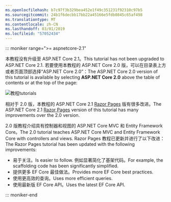 ```yaml
---
ms.openlocfilehash: b7c97f3b329bea452e1f49c351231f92310c97b5
ms.sourcegitcommit: 24b1f6decbb17bb22a45166e5fdb0845c65af498
ms.translationtype: MT
ms.contentlocale: zh-CN
ms.lasthandoff: 03/01/2019
ms.locfileid: "57052434"
---
```

::: moniker range=">= aspnetcore-2.1"

<span data-ttu-id="06f67-101">本教程没有升级至 ASP.NET Core 2.1。</span><span class="sxs-lookup"><span data-stu-id="06f67-101">This tutorial has not been upgraded to ASP.NET Core 2.1.</span></span> <span data-ttu-id="06f67-102">若要使用本教程的 ASP.NET Core 2.0 版，可以在目录表上方或者页面顶部选择“ASP.NET Core 2.0”：</span><span class="sxs-lookup"><span data-stu-id="06f67-102">The ASP.NET Core 2.0 version of this tutorial is available by selecting **ASP.NET Core 2.0** above the table of contents or at the top of the page:</span></span>

![<span data-ttu-id="06f67-103">教程</span><span class="sxs-lookup"><span data-stu-id="06f67-103">tutorials</span></span> ](~//data/ef-rp/read-related-data/_static/2.1.png)

<span data-ttu-id="06f67-104">相对于 2.0 版，本教程的 ASP.NET Core 2.1 [Razor Pages](xref:data/ef-rp/intro) 版有很多改进。</span><span class="sxs-lookup"><span data-stu-id="06f67-104">The ASP.NET Core 2.1 [Razor Pages](xref:data/ef-rp/intro) version of this tutorial has many improvements over the 2.0 version.</span></span>

<span data-ttu-id="06f67-105">2.0 版教程介绍具有控制器和视图的 ASP.NET Core MVC 和 Entity Framework Core。</span><span class="sxs-lookup"><span data-stu-id="06f67-105">The 2.0 tutorial teaches ASP.NET Core MVC and Entity Framework Core with controllers and views.</span></span> <span data-ttu-id="06f67-106">Razor Pages 教程已更新并进行了以下改进：</span><span class="sxs-lookup"><span data-stu-id="06f67-106">The Razor Pages tutorial has been updated with the following improvements:</span></span>

* <span data-ttu-id="06f67-107">易于关注。</span><span class="sxs-lookup"><span data-stu-id="06f67-107">Is easier to follow.</span></span> <span data-ttu-id="06f67-108">例如显著简化了基架代码。</span><span class="sxs-lookup"><span data-stu-id="06f67-108">For example, the scaffolding code has been significantly simplified.</span></span>
* <span data-ttu-id="06f67-109">提供更多 EF Core 最佳做法。</span><span class="sxs-lookup"><span data-stu-id="06f67-109">Provides more EF Core best practices.</span></span>
* <span data-ttu-id="06f67-110">使用更高效的查询。</span><span class="sxs-lookup"><span data-stu-id="06f67-110">Uses more efficient queries.</span></span>
* <span data-ttu-id="06f67-111">使用最新版 EF Core API。</span><span class="sxs-lookup"><span data-stu-id="06f67-111">Uses the latest EF Core API.</span></span>

::: moniker-end
